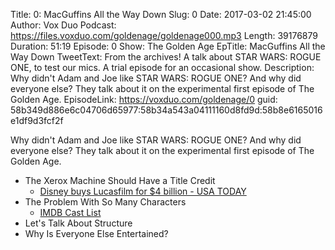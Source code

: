 Title: 0: MacGuffins All the Way Down
Slug: 0
Date: 2017-03-02 21:45:00
Author: Vox Duo
Podcast: https://files.voxduo.com/goldenage/goldenage000.mp3
Length: 39176879
Duration: 51:19
Episode: 0
Show: The Golden Age
EpTitle: MacGuffins All the Way Down
TweetText: From the archives! A talk about STAR WARS: ROGUE ONE, to test our mics. A trial episode for an occasional show.
Description: Why didn't Adam and Joe like STAR WARS: ROGUE ONE? And why did everyone else? They talk about it on the experimental first episode of The Golden Age.
EpisodeLink: https://voxduo.com/goldenage/0
guid: 58b349d886e6c04706d65977:58b34a543a04111160d8fd9d:58b8e6165016e1df9d3fcf2f

Why didn't Adam and Joe like STAR WARS: ROGUE ONE? And why did everyone else? They talk about it on the experimental first episode of The Golden Age.

- The Xerox Machine Should Have a Title Credit
    - [Disney buys Lucasfilm for $4 billion - USA TODAY](http://www.usatoday.com/story/money/business/2012/10/30/disney-star-wars-lucasfilm/1669739/)
- The Problem With So Many Characters
    - [IMDB Cast List](http://www.imdb.com/title/tt3748528/fullcredits?ref_=tt_ql_1)
- Let's Talk About Structure
- Why Is Everyone Else Entertained?
